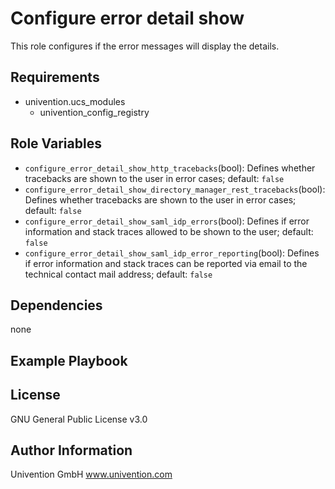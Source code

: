 Configure error detail show
=========

This role configures if the error messages will display the details.

Requirements
------------

- univention.ucs_modules
   - univention_config_registry

Role Variables
--------------

- `configure_error_detail_show_http_tracebacks`(bool): Defines whether tracebacks are shown to the user in error cases; default: `false`
- `configure_error_detail_show_directory_manager_rest_tracebacks`(bool): Defines whether tracebacks are shown to the user in error cases; default: `false`
- `configure_error_detail_show_saml_idp_errors`(bool): Defines if error information and stack traces allowed to be shown to the user; default: `false`
- `configure_error_detail_show_saml_idp_error_reporting`(bool): Defines if error information and stack traces can be reported via email to the technical contact mail address; default: `false`

Dependencies
------------

none

Example Playbook
----------------


License
-------

GNU General Public License v3.0

Author Information
------------------

Univention GmbH
www.univention.com
